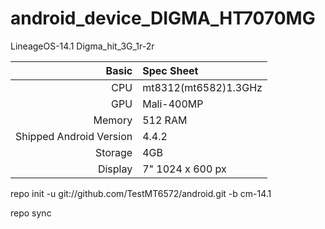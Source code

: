# android_device_DIGMA_HT7070MG

LineageOS-14.1 Digma_hit_3G_1r-2r

Basic   | Spec Sheet
-------:|:-------------------------
CPU     | mt8312(mt6582)1.3GHz 
GPU     | Mali-400MP
Memory  | 512 RAM
Shipped Android Version | 4.4.2
Storage | 4GB
Display | 7" 1024 x 600 px





repo init -u git://github.com/TestMT6572/android.git -b cm-14.1

repo sync


